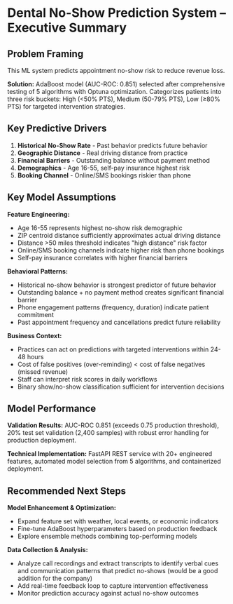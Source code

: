 # Dental No-Show Prediction System – Executive Summary

## Problem Framing

This ML system predicts appointment no-show risk to reduce revenue loss.

**Solution:** AdaBoost model (AUC-ROC: 0.851) selected after comprehensive testing of 5 algorithms with Optuna optimization. Categorizes patients into three risk buckets: High (<50% PTS), Medium (50-79% PTS), Low (≥80% PTS) for targeted intervention strategies.

## Key Predictive Drivers

1. **Historical No-Show Rate** - Past behavior predicts future behavior
2. **Geographic Distance** - Real driving distance from practice
3. **Financial Barriers** - Outstanding balance without payment method
4. **Demographics** - Age 16-55, self-pay insurance highest risk
5. **Booking Channel** - Online/SMS bookings riskier than phone

## Key Model Assumptions

**Feature Engineering:**

- Age 16-55 represents highest no-show risk demographic
- ZIP centroid distance sufficiently approximates actual driving distance
- Distance >50 miles threshold indicates "high distance" risk factor
- Online/SMS booking channels indicate higher risk than phone bookings
- Self-pay insurance correlates with higher financial barriers

**Behavioral Patterns:**

- Historical no-show behavior is strongest predictor of future behavior
- Outstanding balance + no payment method creates significant financial barrier
- Phone engagement patterns (frequency, duration) indicate patient commitment
- Past appointment frequency and cancellations predict future reliability

**Business Context:**

- Practices can act on predictions with targeted interventions within 24-48 hours
- Cost of false positives (over-reminding) < cost of false negatives (missed revenue)
- Staff can interpret risk scores in daily workflows
- Binary show/no-show classification sufficient for intervention decisions

## Model Performance

**Validation Results:** AUC-ROC 0.851 (exceeds 0.75 production threshold), 20% test set validation (2,400 samples) with robust error handling for production deployment.

**Technical Implementation:** FastAPI REST service with 20+ engineered features, automated model selection from 5 algorithms, and containerized deployment.

## Recommended Next Steps

**Model Enhancement & Optimization:**

- Expand feature set with weather, local events, or economic indicators
- Fine-tune AdaBoost hyperparameters based on production feedback
- Explore ensemble methods combining top-performing models

**Data Collection & Analysis:**

- Analyze call recordings and extract transcripts to identify verbal cues and communication patterns that predict no-shows (would be a good addition for the company)
- Add real-time feedback loop to capture intervention effectiveness
- Monitor prediction accuracy against actual no-show outcomes
